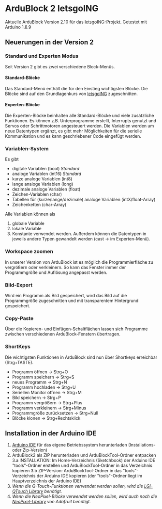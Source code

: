 # ArduBlock 2 letsgoING #

Aktuelle ArduBlock Version 2.10 für das [letsgoING-Projekt](http://letsgoing.org).
Getestet mit Arduino 1.8.9

## Neuerungen in der Version 2 ##

### Standard und Experten Modus ###
Seit Version 2 gibt es zwei verschiedene Block-Menüs.
#### Standard-Blöcke ####
Das Standard-Menü enthält die für den Einstieg wichtigsten Blöcke.
Die Blöcke sind auf den Grundlagenkurs von [letsgoING](http://letsgoing.org) zugeschnitten.
#### Experten-Blöcke ####
Die Experten-Blöcke beinhalten alle Standard-Blöcke und viele zusätzliche Funktionen.
Es können z.B. Unterprogramme erstellt, Interrupts genutzt und Servos oder Schrittmotoren angesteuert werden.
Die Variablen werden um neue Datentypen ergänzt, es gibt mehr Möglichkeiten für die serielle Kommunikation und es kann geschriebener Code eingefügt werden.

### Variablen-System ###
Es gibt
- digitale Variablen (bool) *Standard*
- analoge Variablen (int16) *Standard*
- kurze analoge Variablen (int8)
- lange analoge Variablen (long)
- dezimale analoge Variablen (float)
- Zeichen-Variablen (char) 
- Tabellen für (kurze/lange/dezimale) analoge Variablen (intX/float-Array)
- Zeichenketten (char-Array)

Alle Variablen können als
1. globale Variable
2. lokale Variable
3. Konstante
verwendet werden.
Außerdem können die Datentypen in jeweils andere Typen gewandelt werden (cast → im Experten-Menü).

### Workspace zoomen ###
In unserer Version von ArduBlock ist es möglich die Programmierfläche zu vergrößern oder verkleinern.
So kann das Fenster immer der Programmgröße und Auflösung angepasst werden.

### Bild-Export ###
Wird ein Programm als Bild gespeichert, wird das Bild auf die Programmgröße zugeschnitten und mit transparentem Hintergrund gespeichert.

### Copy-Paste ###
Über die Kopieren- und Einfügen-Schaltflächen lassen sich Programme zwischen verschiedenen ArduBlock-Fenstern übertragen.

### ShortKeys ###
Die wichtigsten Funktionen in ArduBlock sind nun über Shortkeys erreichbar (Strg+TASTE).
- Programm öffnen → Strg+O
- Programm speichern → Strg+S
- neues Programm → Strg+N
- Programm hochladen → Strg+U
- Seriellen Monitor öffnen → Strg+M
- Bild speichern → Strg+P
- Programm vergrößern → Strg+Plus
- Programm verkleinern → Strg+Minus
- Programmgröße zurücksetzen → Strg+Null
- Blöcke klonen → Strg+Rechtsklick

## Installation in der Arduino IDE ##
1. [Arduino IDE](https://www.arduino.cc/en/Main/Software) für das eigene Betriebssystem herunterladen (Installations- oder Zip-Version)
2. ArduBlock2 als ZIP herunterladen und ArduBlockTool-Ordner entpacken
3.a INSTALLATION: Im Home-Verzeichnis (Sketchbook) der Arduino IDE "tools"-Ordner erstellen und ArduBlockTool-Ordner in das Verzeichnis kopieren
3.b ZIP-Version: ArduBlockTool-Ordner in das "tools"-Verzeichnis der Arduino IDE kopieren (der "tools"-Ordner liegt im Hauptverzeichnis der Arduino IDE)
4. *Wenn die Q-Touch-Funktionen verwendet werden sollen, wird die [LGI-QTouch Library](https://github.com/letsgoING/Libraries) benötigt.*
5. *Wenn die NeoPixel-Blöcke verwendet werden sollen, wird auch noch die [NeoPixel-Library](https://github.com/adafruit/Adafruit\_NeoPixel/archive/master.zip) von Adafruit benötigt.*